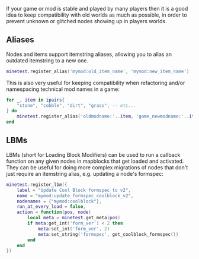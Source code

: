 If your game or mod is stable and played by many players then it is a good idea to keep compatibility with old worlds as much as possible, in order to prevent unknown or glitched nodes showing up in players worlds.

## Aliases
Nodes and items support itemstring aliases, allowing you to alias an outdated itemstring to a new one.

```lua
minetest.register_alias('mymod:old_item_name', 'mymod:new_item_name')
```

This is also very useful for keeping compatibility when refactoring and/or namespacing technical mod names in a game:

```lua
for _, item in ipairs{
	"stone", "cobble", "dirt", "grass", -- etc...
} do
	minetest.register_alias('oldmodname:'..item, 'game_newmodname:'..item)
end
```

## LBMs
LBMs (short for Loading Block Modifiers) can be used to run a callback function on any given nodes in mapblocks that get loaded and activated. They can be useful for doing more complex migrations of nodes that don't just require an itemstring alias, e.g. updating a node's formspec:

```lua
minetest.register_lbm({
	label = "Update Cool Block formspec to v2",
	name = "mymod:update_formspec_coolblock_v2",
	nodenames = {"mymod:coolblock"},
	run_at_every_load = false,
	action = function(pos, node)
		local meta = minetest.get_meta(pos)
		if meta:get_int('form_ver') < 2 then
			meta:set_int('form_ver', 2)
			meta:set_string('formspec', get_coolblock_formspec())
		end
	end
})
```